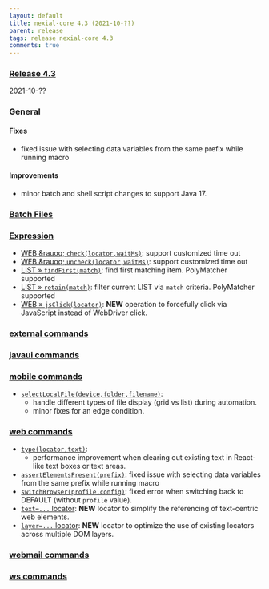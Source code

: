 ```yaml
---
layout: default
title: nexial-core 4.3 (2021-10-??)
parent: release
tags: release nexial-core 4.3
comments: true
---
```


### <a href="https://github.com/nexiality/nexial-core/releases/tag/nexial-core-v4.3_????" class="external-link" target="_nexial_link">Release 4.3</a>
2021-10-??


### General

#### Fixes
- fixed issue with selecting data variables from the same prefix while running macro

#### Improvements
- minor batch and shell script changes to support Java 17.


### [Batch Files](../userguide/BatchFiles)


### [Expression](../expression)
- [WEB &rauoq; `check(locator,waitMs)`](../expressions/WEBexpression.md#checklocatorwaitms): support customized time out
- [WEB &rauoq; `uncheck(locator,waitMs)`](../expressions/WEBexpression.md#unchecklocatorwaitms): support customized time out
- [LIST &raquo; `findFirst(match)`](../expressions/LISTexpression#findfirstmatch): find first matching item. 
  PolyMatcher supported
- [LIST &raquo; `retain(match)`](../expressions/LISTexpression#findfirstmatch): filter current LIST via `match` 
  criteria. PolyMatcher supported
- [WEB &raquo; `jsClick(locator)`](../expressions/WEBexpression#jsclicklocator): **NEW** operation to forcefully 
  click via JavaScript instead of WebDriver click.


### [external commands](../commands/external)


### [javaui commands](../commands/javaui)


### [mobile commands](../commands/mobile)
- [`selectLocalFile(device,folder,filename)`](../commands/mobile/selectLocalFile(device,folder,filename)): 
  - handle different types of file display (grid vs list) during automation.
  - minor fixes for an edge condition.


### [web commands](../commands/web)
- [`type(locator,text)`](../commands/web/type(locator,value)): 
  - performance improvement when clearing out existing text in React-like text boxes or text areas.
- [`assertElementsPresent(prefix)`](../commands/web/assertElementsPresent(prefix)): fixed issue with selecting data 
  variables from the same prefix while running macro
- [`switchBrowser(profile,config)`](../commands/web/switchBrowser(profile,config)): fixed error when switching back to
  DEFAULT (without `profile` value).
- [`text=...` locator](../commands/web/index#locators): **NEW** locator to simplify the referencing of text-centric web 
  elements.
- [`layer=...` locator](../commands/web/index#locators): **NEW** locator to optimize the use of existing locators 
  across multiple DOM layers.


### [webmail commands](../commands/webmail)


### [ws commands](../commands/ws)
